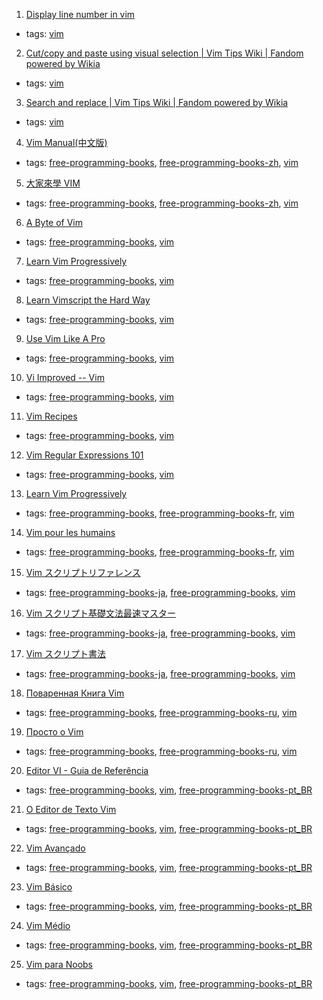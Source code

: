 1. [Display line number in vim](http://vim.wikia.com/wiki/Display_line_numbers)
  * tags: [vim](tags/vim.md)
2. [Cut/copy and paste using visual selection | Vim Tips Wiki | Fandom powered by Wikia](http://vim.wikia.com/wiki/Cut/copy_and_paste_using_visual_selection)
  * tags: [vim](tags/vim.md)
3. [Search and replace | Vim Tips Wiki | Fandom powered by Wikia](http://vim.wikia.com/wiki/Search_and_replace)
  * tags: [vim](tags/vim.md)
4. [Vim Manual(中文版)](http://man.chinaunix.net/newsoft/vi/doc/help.html)
  * tags: [free-programming-books](tags/free-programming-books.md), [free-programming-books-zh](tags/free-programming-books-zh.md), [vim](tags/vim.md)
5. [大家來學 VIM](http://www.study-area.org/tips/vim/index.html)
  * tags: [free-programming-books](tags/free-programming-books.md), [free-programming-books-zh](tags/free-programming-books-zh.md), [vim](tags/vim.md)
6. [A Byte of Vim](http://www.swaroopch.com/notes/vim/)
  * tags: [free-programming-books](tags/free-programming-books.md), [vim](tags/vim.md)
7. [Learn Vim Progressively](http://yannesposito.com/Scratch/en/blog/Learn-Vim-Progressively/)
  * tags: [free-programming-books](tags/free-programming-books.md), [vim](tags/vim.md)
8. [Learn Vimscript the Hard Way](http://learnvimscriptthehardway.stevelosh.com)
  * tags: [free-programming-books](tags/free-programming-books.md), [vim](tags/vim.md)
9. [Use Vim Like A Pro](https://leanpub.com/VimLikeAPro)
  * tags: [free-programming-books](tags/free-programming-books.md), [vim](tags/vim.md)
10. [Vi Improved -- Vim](http://www.truth.sk/vim/vimbook-OPL.pdf)
  * tags: [free-programming-books](tags/free-programming-books.md), [vim](tags/vim.md)
11. [Vim Recipes](https://web.archive.org/web/20130302172911/http://vim.runpaint.org/vim-recipes.pdf)
  * tags: [free-programming-books](tags/free-programming-books.md), [vim](tags/vim.md)
12. [Vim Regular Expressions 101](http://vimregex.com)
  * tags: [free-programming-books](tags/free-programming-books.md), [vim](tags/vim.md)
13. [Learn Vim Progressively](http://yannesposito.com/Scratch/fr/blog/Learn-Vim-Progressively/)
  * tags: [free-programming-books](tags/free-programming-books.md), [free-programming-books-fr](tags/free-programming-books-fr.md), [vim](tags/vim.md)
14. [Vim pour les humains](https://vimebook.com/fr)
  * tags: [free-programming-books](tags/free-programming-books.md), [free-programming-books-fr](tags/free-programming-books-fr.md), [vim](tags/vim.md)
15. [Vim スクリプトリファレンス](http://nanasi.jp/code.html)
  * tags: [free-programming-books-ja](tags/free-programming-books-ja.md), [free-programming-books](tags/free-programming-books.md), [vim](tags/vim.md)
16. [Vim スクリプト基礎文法最速マスター](http://d.hatena.ne.jp/thinca/20100201/1265009821)
  * tags: [free-programming-books-ja](tags/free-programming-books-ja.md), [free-programming-books](tags/free-programming-books.md), [vim](tags/vim.md)
17. [Vim スクリプト書法](http://vim-jp.org/vimdoc-ja/usr_41.html)
  * tags: [free-programming-books-ja](tags/free-programming-books-ja.md), [free-programming-books](tags/free-programming-books.md), [vim](tags/vim.md)
18. [Поваренная Книга Vim](http://www.opennet.ru/docs/RUS/vim_cookbook/)
  * tags: [free-programming-books](tags/free-programming-books.md), [free-programming-books-ru](tags/free-programming-books-ru.md), [vim](tags/vim.md)
19. [Просто о Vim](http://rus-linux.net/MyLDP/BOOKS/Vim/prosto-o-vim.pdf)
  * tags: [free-programming-books](tags/free-programming-books.md), [free-programming-books-ru](tags/free-programming-books-ru.md), [vim](tags/vim.md)
20. [Editor VI - Guia de Referência](http://aurelio.net/curso/material/vim-ref.html)
  * tags: [free-programming-books](tags/free-programming-books.md), [vim](tags/vim.md), [free-programming-books-pt_BR](tags/free-programming-books-pt_BR.md)
21. [O Editor de Texto Vim](https://code.google.com/p/vimbook)
  * tags: [free-programming-books](tags/free-programming-books.md), [vim](tags/vim.md), [free-programming-books-pt_BR](tags/free-programming-books-pt_BR.md)
22. [Vim Avançado](http://aurelio.net/vim/vim-avancado.txt)
  * tags: [free-programming-books](tags/free-programming-books.md), [vim](tags/vim.md), [free-programming-books-pt_BR](tags/free-programming-books-pt_BR.md)
23. [Vim Básico](http://aurelio.net/vim/vim-basico.txt)
  * tags: [free-programming-books](tags/free-programming-books.md), [vim](tags/vim.md), [free-programming-books-pt_BR](tags/free-programming-books-pt_BR.md)
24. [Vim Médio](http://aurelio.net/vim/vim-medio.txt)
  * tags: [free-programming-books](tags/free-programming-books.md), [vim](tags/vim.md), [free-programming-books-pt_BR](tags/free-programming-books-pt_BR.md)
25. [Vim para Noobs](http://woliveiras.com.br/vimparanoobs/)
  * tags: [free-programming-books](tags/free-programming-books.md), [vim](tags/vim.md), [free-programming-books-pt_BR](tags/free-programming-books-pt_BR.md)
